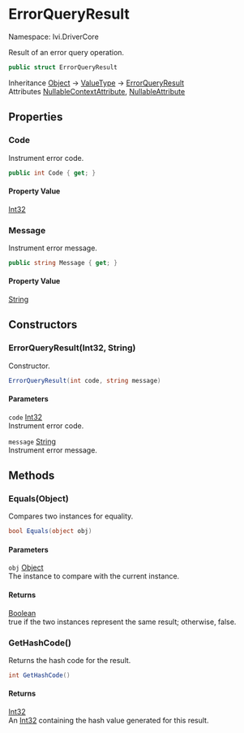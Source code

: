# ErrorQueryResult

Namespace: Ivi.DriverCore

Result of an error query operation.

```csharp
public struct ErrorQueryResult
```

Inheritance [Object](https://docs.microsoft.com/en-us/dotnet/api/system.object) → [ValueType](https://docs.microsoft.com/en-us/dotnet/api/system.valuetype) → [ErrorQueryResult](./ivi.drivercore.errorqueryresult.md)<br>
Attributes [NullableContextAttribute](./system.runtime.compilerservices.nullablecontextattribute.md), [NullableAttribute](./system.runtime.compilerservices.nullableattribute.md)

## Properties

### **Code**

Instrument error code.

```csharp
public int Code { get; }
```

#### Property Value

[Int32](https://docs.microsoft.com/en-us/dotnet/api/system.int32)<br>

### **Message**

Instrument error message.

```csharp
public string Message { get; }
```

#### Property Value

[String](https://docs.microsoft.com/en-us/dotnet/api/system.string)<br>

## Constructors

### **ErrorQueryResult(Int32, String)**

Constructor.

```csharp
ErrorQueryResult(int code, string message)
```

#### Parameters

`code` [Int32](https://docs.microsoft.com/en-us/dotnet/api/system.int32)<br>
Instrument error code.

`message` [String](https://docs.microsoft.com/en-us/dotnet/api/system.string)<br>
Instrument error message.

## Methods

### **Equals(Object)**

Compares two  instances for equality.

```csharp
bool Equals(object obj)
```

#### Parameters

`obj` [Object](https://docs.microsoft.com/en-us/dotnet/api/system.object)<br>
The  instance to compare with the current instance.

#### Returns

[Boolean](https://docs.microsoft.com/en-us/dotnet/api/system.boolean)<br>
true if the two instances represent the same result; otherwise, false.

### **GetHashCode()**

Returns the hash code for the result.

```csharp
int GetHashCode()
```

#### Returns

[Int32](https://docs.microsoft.com/en-us/dotnet/api/system.int32)<br>
An [Int32](https://docs.microsoft.com/en-us/dotnet/api/system.int32) containing the hash value generated for this result.
